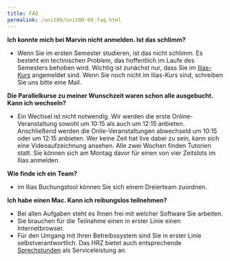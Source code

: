 ```yaml
---
title: FAQ
permalink: /unit00/unit00-04_faq.html
---
```


**Ich konnte mich bei Marvin nicht anmelden. Ist das schlimm?**
 * Wenn Sie im ersten Semester studieren, ist das nicht schlimm. Es besteht ein technischen Problem, das hoffentlich im Laufe des Semesters behoben wird. Wichtig ist zunächst nur, dass Sie im [Ilias-Kurs](https://ilias.uni-marburg.de/ilias.php?ref_id=2588288&cmdClass=ilrepositorygui&cmdNode=wq&baseClass=ilrepositorygui) angemeldet sind. Wenn Sie noch nicht im Ilias-Kurs sind, schreiben Sie uns bitte eine Mail.  

**Die Parallelkurse zu meiner Wunschzeit waren schon alle ausgebucht. Kann ich wechseln?**
 * Ein Wechsel ist nicht notwendig. Wir werden die erste Online-Veranstaltung sowohl um 10:15 als auch um 12:15 anbieten. Anschließend werden die Onlie-Veranstaltungen abwechseld um 10:15 oder um 12:15 anbieten. Wer keine Zeit hat live dabei zu sein, kann sich eine Videoaufzeichnung ansehen. Alle zwei Wochen finden Tutorien statt. Sie können sich am Montag davor für einen von vier Zeitslots im Ilias anmelden. 

**Wie finde ich ein Team?**
  * im Ilias Buchungstool können Sie sich einem Dreierteam zuordnen.

**Ich habe einen Mac. Kann ich reibungslos teilnehmen?**
 * Bei allen Aufgaben steht es Ihnen frei mit welcher Software Sie arbeiten. 
 * Sie brauchen für die Teilnahme einen in erster Linie einen Internetbrowser.
 * Für den Umgang mit Ihren Betreibssystem sind Sie in erster Linie selbstverantwortlich. Das HRZ bietet auch entsprechende [Sprechstunden](https://www.uni-marburg.de/de/hrz/aktuelles/nachrichten/2019/linux-und-mac-sprechstunde-montags-16-18-uhr) als Serviceleistung an.
 

<!--more-->
